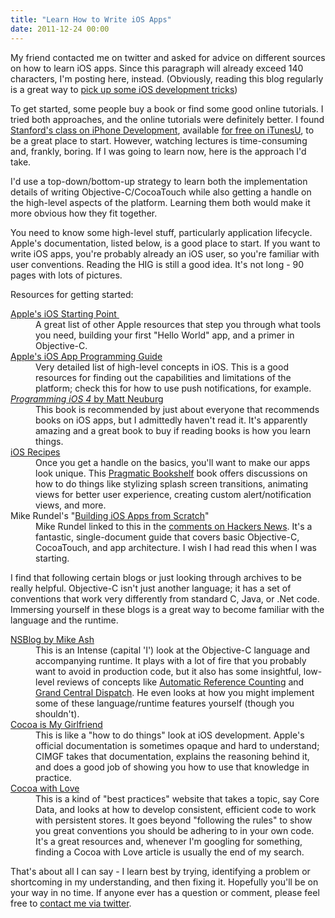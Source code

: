 ```yaml
---
title: "Learn How to Write iOS Apps"
date: 2011-12-24 00:00
---
```


My friend contacted me on twitter and asked for advice on different sources on how to learn iOS apps. Since this paragraph will already exceed 140 characters, I'm posting here, instead. (Obviously, reading this blog regularly is a great way to [pick up some iOS development tricks](/blog/how-to-write-ios-apps/))

To get started, some people buy a book or find some good online tutorials. I tried both approaches, and the online tutorials were definitely better. I found [Stanford's class on iPhone Development](http://www.stanford.edu/class/cs193p/cgi-bin/drupal/), available [for free on iTunesU](http://itunes.apple.com/WebObjects/MZStore.woa/wa/viewPodcast?id=473757255), to be a great place to start. However, watching lectures is time-consuming and, frankly, boring. If I was going to learn now, here is the approach I'd take.



I'd use a top-down/bottom-up strategy to learn both the implementation details of writing Objective-C/CocoaTouch while also getting a handle on the high-level aspects of the platform. Learning them both would make it more obvious how they fit together.

You need to know some high-level stuff, particularly application lifecycle. Apple's documentation, listed below, is a good place to start. If you want to write iOS apps, you're probably already an iOS user, so you're familiar with user conventions. Reading the HIG is still a good idea. It's not long - 90 pages with lots of pictures.

Resources for getting started:

<dl>

<dt><a href="http://developer.apple.com/library/ios/#referencelibrary/GettingStarted/GS_iPhoneGeneral/_index.html" target="_blank">Apple's iOS Starting Point </a></dt>

<dd>A great list of other Apple resources that step you through what tools you need, building your first "Hello World" app, and a primer in Objective-C. </dd>

<dt><a href="http://developer.apple.com/library/IOs/#documentation/iPhone/Conceptual/iPhoneOSProgrammingGuide/Introduction/Introduction.html#//apple_ref/doc/uid/TP40007072-CH1-SW1" target="_blank">Apple's iOS App Programming Guide</a></dt>

<dd>Very detailed list of high-level concepts in iOS. This is a good resources for finding out the capabilities and limitations of the platform; check this for how to use push notifications, for example.</dd>

<dt><a href="http://amzn.to/uHUaRU" target="_blank"><em>Programming iOS 4</em> by Matt Neuburg</a></dt>

<dd>This book is recommended by just about everyone that recommends books on iOS apps, but I admittedly haven't read it. It's apparently amazing and a great book to buy if reading books is how you learn things.</dd>

<dt><a href="http://amzn.to/sUQrti" target="_blank">iOS Recipes</a></dt>

<dd>Once you get a handle on the basics, you'll want to make our apps look unique. This <a href="http://pragprog.com/" target="_blank">Pragmatic Bookshelf</a> book offers discussions on how to do things like stylizing splash screen transitions, animating views for better user experience, creating custom alert/notification views, and more.</dd>

<dt>Mike Rundel's "<a href="http://designthencode.com/scratch/" target="_blank">Building iOS Apps from Scratch</a>"</dt>

<dd>Mike Rundel linked to this in the <a href="http://news.ycombinator.com/item?id=3389528" target="_blank">comments on Hackers News</a>. It's a fantastic, single-document guide that covers basic Objective-C, CocoaTouch, and app architecture. I wish I had read this when I was starting.</dd>

</dl>

I find that following certain blogs or just looking through archives to be really helpful. Objective-C isn't just another language; it has a set of conventions that work very differently from standard C, Java, or .Net code. Immersing yourself in these blogs is a great way to become familiar with the language and the runtime.

<dl>

<dt><a href="http://mikeash.com/pyblog/" target="_blank">NSBlog by Mike Ash</a></dt>

<dd>This is an Intense (capital 'I') look at the Objective-C language and accompanying runtime. It plays with a lot of fire that you probably want to avoid in production code, but it also has some insightful, low-level reviews of concepts like <a href="http://mikeash.com/pyblog/friday-qa-2011-09-30-automatic-reference-counting.html" target="_blank">Automatic Reference Counting</a> and <a href="http://mikeash.com/pyblog/friday-qa-2011-10-14-whats-new-in-gcd.html" target="_blank">Grand Central Dispatch</a>. He even looks at how you might implement some of these language/runtime features yourself (though you shouldn't).</dd>

<dt><a href="http://www.cimgf.com/" target="_blank">Cocoa is My Girlfriend</a></dt>

<dd>This is like a "how to do things" look at iOS development. Apple's official documentation is sometimes opaque and hard to understand; CIMGF takes that documentation, explains the reasoning behind it, and does a good job of showing you how to use that knowledge in practice. </dd>

<dt><a href="http://cocoawithlove.com/" target="_blank">Cocoa with Love</a></dt>

<dd>This is a kind of "best practices" website that takes a topic, say Core Data, and looks at how to develop consistent, efficient code to work with persistent stores. It goes beyond "following the rules" to show you great conventions you should be adhering to in your own code. It's a great resources and, whenever I'm googling for something, finding a Cocoa with Love article is usually the end of my search.</dd>

</dl>

That's about all I can say - I learn best by trying, identifying a problem or shortcoming in my understanding, and then fixing it. Hopefully you'll be on your way in no time. If anyone ever has a question or comment, please feel free to [contact me via twitter](http://twitter.com/#!/ashfurrow).

<!-- more -->
